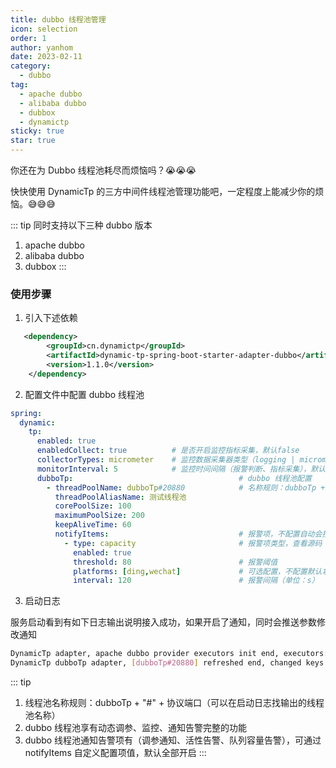 ```yaml
---
title: dubbo 线程池管理
icon: selection
order: 1
author: yanhom
date: 2023-02-11
category:
  - dubbo
tag:
  - apache dubbo
  - alibaba dubbo
  - dubbox
  - dynamictp
sticky: true
star: true
---
```


<div class="wwads-cn wwads-vertical wwads-sticky" data-id="212" style="max-width:180px"></div>

你还在为 Dubbo 线程池耗尽而烦恼吗？😭😭😭

快快使用 DynamicTp 的三方中间件线程池管理功能吧，一定程度上能减少你的烦恼。😅😅😅

::: tip
同时支持以下三种 dubbo 版本

1. apache dubbo
2. alibaba dubbo
3. dubbox
:::

### 使用步骤

1. 引入下述依赖

```xml
   <dependency>
        <groupId>cn.dynamictp</groupId>
        <artifactId>dynamic-tp-spring-boot-starter-adapter-dubbo</artifactId>
        <version>1.1.0</version>
    </dependency>
```

2. 配置文件中配置 dubbo 线程池

```yaml
spring:
  dynamic:
    tp:
      enabled: true
      enabledCollect: true          # 是否开启监控指标采集，默认false
      collectorTypes: micrometer    # 监控数据采集器类型（logging | micrometer | internal_logging），默认micrometer
      monitorInterval: 5            # 监控时间间隔（报警判断、指标采集），默认5s
      dubboTp:                                     # dubbo 线程池配置
        - threadPoolName: dubboTp#20880            # 名称规则：dubboTp + "#" + 协议端口
          threadPoolAliasName: 测试线程池
          corePoolSize: 100
          maximumPoolSize: 200
          keepAliveTime: 60
          notifyItems:                             # 报警项，不配置自动会按默认值配置（变更通知、容量报警、活性报警）
            - type: capacity                       # 报警项类型，查看源码 NotifyTypeEnum枚举类
              enabled: true
              threshold: 80                        # 报警阈值
              platforms: [ding,wechat]             # 可选配置，不配置默认拿上层platforms配置的所以平台
              interval: 120                        # 报警间隔（单位：s）
```

3. 启动日志

服务启动看到有如下日志输出说明接入成功，如果开启了通知，同时会推送参数修改通知

```bash
DynamicTp adapter, apache dubbo provider executors init end, executors: {dubboTp#20880=ExecutorWrapper(threadPoolName=dubboTp#20880, executor=java.util.concurrent.ThreadPoolExecutor@1b3960b[Running, pool size = 0, active threads = 0, queued tasks = 0, completed tasks = 0], threadPoolAliasName=null, notifyItems=[NotifyItem(platforms=null, enabled=true, type=liveness, threshold=70, interval=120, clusterLimit=1), NotifyItem(platforms=null, enabled=true, type=change, threshold=0, interval=1, clusterLimit=1), NotifyItem(platforms=null, enabled=true, type=capacity, threshold=70, interval=120, clusterLimit=1)], notifyEnabled=true)}
DynamicTp dubboTp adapter, [dubboTp#20880] refreshed end, changed keys: [keepAliveTime, corePoolSize], corePoolSize: [200 => 100], maxPoolSize: [200 => 200], keepAliveTime: [0 => 60]
```

::: tip

1. 线程池名称规则：dubboTp + "#" + 协议端口（可以在启动日志找输出的线程池名称）
2. dubbo 线程池享有动态调参、监控、通知告警完整的功能
3. dubbo 线程池通知告警项有（调参通知、活性告警、队列容量告警），可通过 notifyItems 自定义配置项值，默认全部开启
:::